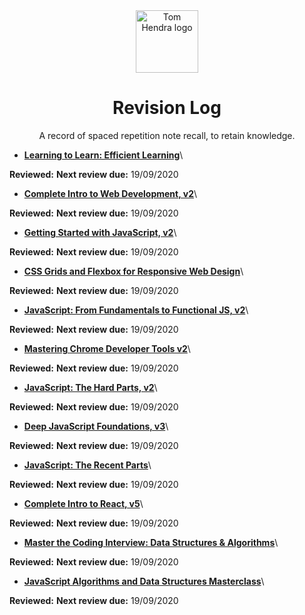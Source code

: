 <div align=center>
<img alt="Tom Hendra logo" src="https://res.cloudinary.com/tomhendra/image/upload/v1567091669/tomhendra-logo/tomhendra-logo-round-1024.png" width="100" />
<h1>Revision Log</h1>
<p>A record of spaced repetition note recall, to retain knowledge.</p>
</div>

- **[Learning to Learn: Efficient Learning](10-learning-to-learn)**\

**Reviewed:**
**Next review due:** 19/09/2020

- **[Complete Intro to Web Development, v2](14-fem-beginner/1-complete-intro-to-web-development-v2)**\

**Reviewed:**
**Next review due:** 19/09/2020

- **[Getting Started with JavaScript, v2](14-fem-beginner/2-getting-started-with-javascript-v2)**\

**Reviewed:**
**Next review due:** 19/09/2020

- **[CSS Grids and Flexbox for Responsive Web Design](14-fem-beginner/3-css-grids-and-flexbox-for-responsive-web-design)**\

**Reviewed:**
**Next review due:** 19/09/2020

- **[JavaScript: From Fundamentals to Functional JS, v2](14-fem-beginner/4-javascript-from-fundamentals-to-functional-js-v2)**\

**Reviewed:**
**Next review due:** 19/09/2020

- **[Mastering Chrome Developer Tools v2](14-fem-beginner/5-mastering-chrome-developer-tools-v2)**\

**Reviewed:**
**Next review due:** 19/09/2020

- **[JavaScript: The Hard Parts, v2](15-fem-professional/1-javascript-the-hard-parts-v2)**\

**Reviewed:**
**Next review due:** 19/09/2020

- **[Deep JavaScript Foundations, v3](15-fem-professional/2-deep-javascript-foundations)**\

**Reviewed:**
**Next review due:** 19/09/2020

- **[JavaScript: The Recent Parts](15-fem-professional/3-javascript-the-recent-parts)**\

**Reviewed:**
**Next review due:** 19/09/2020

- **[Complete Intro to React, v5](15-fem-professional/)**\

**Reviewed:**
**Next review due:** 19/09/2020

- **[Master the Coding Interview: Data Structures & Algorithms](11-master-the-coding-interview)**\

**Reviewed:**
**Next review due:** 19/09/2020

- **[JavaScript Algorithms and Data Structures Masterclass](3-algorithms-and-data-structures)**\

**Reviewed:**
**Next review due:** 19/09/2020
